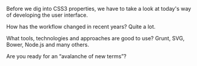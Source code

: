 Before we dig into CSS3 properties, we have to take a look at today's way of
developing the user interface.

How has the workflow changed in recent years? Quite a lot.

What tools, technologies and approaches are good to use? Grunt, SVG, Bower,
Node.js and many others.

Are you ready for an “avalanche of new terms”?
